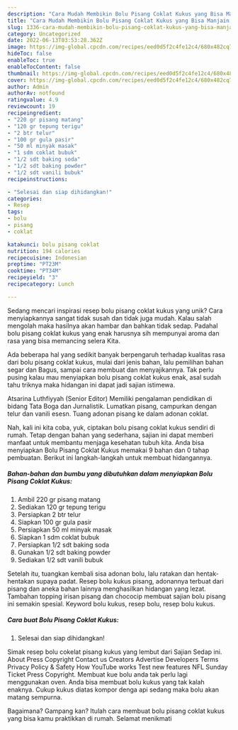 ```yaml
---
description: "Cara Mudah Membikin Bolu Pisang Coklat Kukus yang Bisa Manjain Lidah"
title: "Cara Mudah Membikin Bolu Pisang Coklat Kukus yang Bisa Manjain Lidah"
slug: 1336-cara-mudah-membikin-bolu-pisang-coklat-kukus-yang-bisa-manjain-lidah
category: Uncategorized
date: 2022-06-13T03:53:28.362Z
image: https://img-global.cpcdn.com/recipes/eed0d5f2c4fe12c4/680x482cq70/bolu-pisang-coklat-kukus-foto-resep-utama.jpg
hideToc: false
enableToc: true
enableTocContent: false
thumbnail: https://img-global.cpcdn.com/recipes/eed0d5f2c4fe12c4/680x482cq70/bolu-pisang-coklat-kukus-foto-resep-utama.jpg
cover: https://img-global.cpcdn.com/recipes/eed0d5f2c4fe12c4/680x482cq70/bolu-pisang-coklat-kukus-foto-resep-utama.jpg
author: Admin
authorAv: notfound
ratingvalue: 4.9
reviewcount: 19
recipeingredient:
- "220 gr pisang matang"
- "120 gr tepung terigu"
- "2 btr telur"
- "100 gr gula pasir"
- "50 ml minyak masak"
- "1 sdm coklat bubuk"
- "1/2 sdt baking soda"
- "1/2 sdt baking powder"
- "1/2 sdt vanili bubuk"
recipeinstructions:

- "Selesai dan siap dihidangkan!"
categories:
- Resep
tags:
- bolu
- pisang
- coklat

katakunci: bolu pisang coklat 
nutrition: 194 calories
recipecuisine: Indonesian
preptime: "PT23M"
cooktime: "PT34M"
recipeyield: "3"
recipecategory: Lunch

---
```





Sedang mencari inspirasi resep bolu pisang coklat kukus yang unik? Cara menyiapkannya sangat tidak susah dan tidak juga mudah. Kalau salah mengolah maka hasilnya akan hambar dan bahkan tidak sedap. Padahal bolu pisang coklat kukus yang enak harusnya sih mempunyai aroma dan rasa yang bisa memancing selera Kita.





Ada beberapa hal yang sedikit banyak berpengaruh terhadap kualitas rasa dari bolu pisang coklat kukus, mulai dari jenis bahan, lalu pemilihan bahan segar dan Bagus, sampai cara membuat dan menyajikannya. Tak perlu pusing kalau mau menyiapkan bolu pisang coklat kukus enak,      asal sudah tahu triknya maka hidangan ini dapat jadi sajian istimewa.














Atsarina Luthfiyyah (Senior Editor) Memiliki pengalaman pendidikan di bidang Tata Boga dan Jurnalistik. Lumatkan pisang, campurkan dengan telur dan vanili esesn. Tuang adonan pisang ke dalam adonan coklat.






Nah, kali ini kita coba, yuk, ciptakan bolu pisang coklat kukus sendiri di rumah. Tetap dengan bahan yang sederhana, sajian ini dapat memberi manfaat untuk membantu menjaga kesehatan tubuh kita. Anda bisa menyiapkan Bolu Pisang Coklat Kukus memakai 9 bahan dan 0 tahap pembuatan. Berikut ini langkah-langkah untuk membuat hidangannya.

<!--inarticleads1-->

##### Bahan-bahan dan bumbu yang dibutuhkan dalam menyiapkan Bolu Pisang Coklat Kukus:

1. Ambil 220 gr pisang matang
1. Sediakan 120 gr tepung terigu
1. Persiapkan 2 btr telur
1. Siapkan 100 gr gula pasir
1. Persiapkan 50 ml minyak masak
1. Siapkan 1 sdm coklat bubuk
1. Persiapkan 1/2 sdt baking soda
1. Gunakan 1/2 sdt baking powder
1. Sediakan 1/2 sdt vanili bubuk


Setelah itu, tuangkan kembali sisa adonan bolu, lalu ratakan dan hentak-hentakan supaya padat. Resep bolu kukus pisang, adonannya terbuat dari pisang dan aneka bahan lainnya menghasilkan hidangan yang lezat. Tambahan topping irisan pisang dan chococip membuat sajian bolu pisang ini semakin spesial. Keyword bolu kukus, resep bolu, resep bolu kukus. 

<!--inarticleads2-->

##### Cara buat Bolu Pisang Coklat Kukus:


1. Selesai dan siap dihidangkan!

Simak resep bolu cokelat pisang kukus yang lembut dari Sajian Sedap ini. About Press Copyright Contact us Creators Advertise Developers Terms Privacy Policy &amp; Safety How YouTube works Test new features NFL Sunday Ticket Press Copyright. Membuat kue bolu anda tak perlu lagi menggunakan oven. Anda bisa membuat bolu kukus yang tak kalah enaknya. Cukup kukus diatas kompor denga api sedang maka bolu akan matang sempurna. 

Bagaimana? Gampang kan? Itulah cara membuat bolu pisang coklat kukus yang bisa kamu praktikkan di rumah. Selamat menikmati
